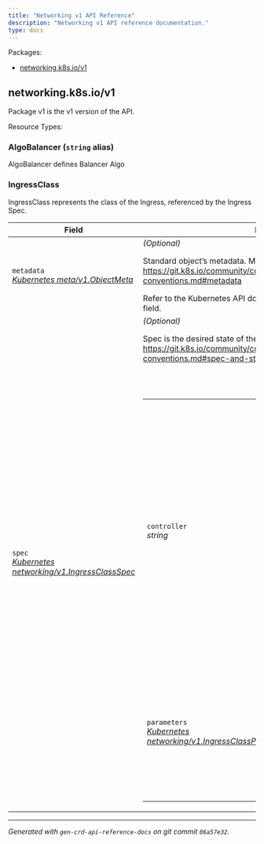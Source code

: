 ```yaml
---
title: "Networking v1 API Reference"
description: "Networking v1 API reference documentation."
type: docs
---
```


<p>Packages:</p>
<ul>
<li>
<a href="#networking.k8s.io%2fv1">networking.k8s.io/v1</a>
</li>
</ul>
<h2 id="networking.k8s.io/v1">networking.k8s.io/v1</h2>
<div>
<p>Package v1 is the v1 version of the API.</p>
</div>
Resource Types:
<ul></ul>
<h3 id="networking.k8s.io/v1.AlgoBalancer">AlgoBalancer
(<code>string</code> alias)</h3>
<div>
<p>AlgoBalancer defines Balancer Algo</p>
</div>
<h3 id="networking.k8s.io/v1.IngressClass">IngressClass
</h3>
<div>
<p>IngressClass represents the class of the Ingress, referenced by the Ingress
Spec.</p>
</div>
<table>
<thead>
<tr>
<th>Field</th>
<th>Description</th>
</tr>
</thead>
<tbody>
<tr>
<td>
<code>metadata</code><br/>
<em>
<a href="https://v1-20.docs.kubernetes.io/docs/reference/generated/kubernetes-api/v1.20/#objectmeta-v1-meta">
Kubernetes meta/v1.ObjectMeta
</a>
</em>
</td>
<td>
<em>(Optional)</em>
<p>Standard object&rsquo;s metadata.
More info: <a href="https://git.k8s.io/community/contributors/devel/sig-architecture/api-conventions.md#metadata">https://git.k8s.io/community/contributors/devel/sig-architecture/api-conventions.md#metadata</a></p>
Refer to the Kubernetes API documentation for the fields of the
<code>metadata</code> field.
</td>
</tr>
<tr>
<td>
<code>spec</code><br/>
<em>
<a href="https://v1-20.docs.kubernetes.io/docs/reference/generated/kubernetes-api/v1.20/#ingressclassspec-v1-networking">
Kubernetes networking/v1.IngressClassSpec
</a>
</em>
</td>
<td>
<em>(Optional)</em>
<p>Spec is the desired state of the IngressClass.
More info: <a href="https://git.k8s.io/community/contributors/devel/sig-architecture/api-conventions.md#spec-and-status">https://git.k8s.io/community/contributors/devel/sig-architecture/api-conventions.md#spec-and-status</a></p>
<br/>
<br/>
<table>
<tr>
<td>
<code>controller</code><br/>
<em>
string
</em>
</td>
<td>
<p>Controller refers to the name of the controller that should handle this
class. This allows for different &ldquo;flavors&rdquo; that are controlled by the
same controller. For example, you may have different Parameters for the
same implementing controller. This should be specified as a
domain-prefixed path no more than 250 characters in length, e.g.
&ldquo;acme.io/ingress-controller&rdquo;. This field is immutable.</p>
</td>
</tr>
<tr>
<td>
<code>parameters</code><br/>
<em>
<a href="https://v1-20.docs.kubernetes.io/docs/reference/generated/kubernetes-api/v1.20/#ingressclassparametersreference-v1-networking">
Kubernetes networking/v1.IngressClassParametersReference
</a>
</em>
</td>
<td>
<em>(Optional)</em>
<p>Parameters is a link to a custom resource containing additional
configuration for the controller. This is optional if the controller does
not require extra parameters.</p>
</td>
</tr>
</table>
</td>
</tr>
</tbody>
</table>
<hr/>
<p><em>
Generated with <code>gen-crd-api-reference-docs</code>
on git commit <code>06a57e32</code>.
</em></p>
